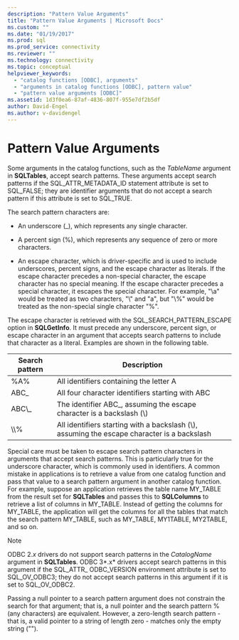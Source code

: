 ```yaml
---
description: "Pattern Value Arguments"
title: "Pattern Value Arguments | Microsoft Docs"
ms.custom: ""
ms.date: "01/19/2017"
ms.prod: sql
ms.prod_service: connectivity
ms.reviewer: ""
ms.technology: connectivity
ms.topic: conceptual
helpviewer_keywords: 
  - "catalog functions [ODBC], arguments"
  - "arguments in catalog functions [ODBC], pattern value"
  - "pattern value arguments [ODBC]"
ms.assetid: 1d3f0ea6-87af-4836-807f-955e7df2b5df
author: David-Engel
ms.author: v-davidengel
---
```

# Pattern Value Arguments
Some arguments in the catalog functions, such as the *TableName* argument in **SQLTables**, accept search patterns. These arguments accept search patterns if the SQL_ATTR_METADATA_ID statement attribute is set to SQL_FALSE; they are identifier arguments that do not accept a search pattern if this attribute is set to SQL_TRUE.  
  
 The search pattern characters are:  
  
-   An underscore (_), which represents any single character.  
  
-   A percent sign (%), which represents any sequence of zero or more characters.  
  
-   An escape character, which is driver-specific and is used to include underscores, percent signs, and the escape character as literals. If the escape character precedes a non-special character, the escape character has no special meaning. If the escape character precedes a special character, it escapes the special character. For example, "\a" would be treated as two characters, "\\" and "a", but "\\%" would be treated as the non-special single character "%".  
  
 The escape character is retrieved with the SQL_SEARCH_PATTERN_ESCAPE option in **SQLGetInfo**. It must precede any underscore, percent sign, or escape character in an argument that accepts search patterns to include that character as a literal. Examples are shown in the following table.  
  
|Search pattern|Description|  
|--------------------|-----------------|  
|%A%|All identifiers containing the letter A|  
|ABC_|All four character identifiers starting with ABC|  
|ABC\\_|The identifier ABC_, assuming the escape character is a backslash (\\)|  
|\\\\%|All identifiers starting with a backslash (\\), assuming the escape character is a backslash|  
  
 Special care must be taken to escape search pattern characters in arguments that accept search patterns. This is particularly true for the underscore character, which is commonly used in identifiers. A common mistake in applications is to retrieve a value from one catalog function and pass that value to a search pattern argument in another catalog function. For example, suppose an application retrieves the table name MY_TABLE from the result set for **SQLTables** and passes this to **SQLColumns** to retrieve a list of columns in MY_TABLE. Instead of getting the columns for MY_TABLE, the application will get the columns for all the tables that match the search pattern MY_TABLE, such as MY_TABLE, MY1TABLE, MY2TABLE, and so on.  
  
> [!NOTE]
>  ODBC 2.*x* drivers do not support search patterns in the *CatalogName* argument in **SQLTables**. ODBC 3*.x* drivers accept search patterns in this argument if the SQL_ATTR_ ODBC_VERSION environment attribute is set to SQL_OV_ODBC3; they do not accept search patterns in this argument if it is set to SQL_OV_ODBC2.  
  
 Passing a null pointer to a search pattern argument does not constrain the search for that argument; that is, a null pointer and the search pattern % (any characters) are equivalent. However, a zero-length search pattern - that is, a valid pointer to a string of length zero - matches only the empty string ("").

